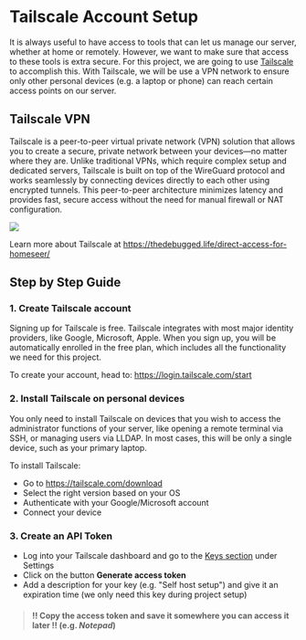 # Tailscale Account Setup

It is always useful to have access to tools that can let us manage our server, whether at home or remotely. However, we want to make sure that access to these tools is extra secure. For this project, we are going to use [Tailscale](https://tailscale.com/) to accomplish this. With Tailscale, we will be use a VPN network to ensure only other personal devices (e.g. a laptop or phone) can reach certain access points on our server.

## Tailscale VPN

Tailscale is a peer-to-peer virtual private network (VPN) solution that allows you to create a secure, private network between your devices—no matter where they are. Unlike traditional VPNs, which require complex setup and dedicated servers, Tailscale is built on top of the WireGuard protocol and works seamlessly by connecting devices directly to each other using encrypted tunnels. This peer-to-peer architecture minimizes latency and provides fast, secure access without the need for manual firewall or NAT configuration.

![](https://thedebugged.life/content/images/2025/02/homeseer-direct-access-tailscale.drawio.png)

Learn more about Tailscale at https://thedebugged.life/direct-access-for-homeseer/

## Step by Step Guide

### 1. Create Tailscale account

Signing up for Tailscale is free. Tailscale integrates with most major identity providers, like Google, Microsoft, Apple. When you sign up, you will be automatically enrolled in the free plan, which includes all the functionality we need for this project.

To create your account, head to: https://login.tailscale.com/start

### 2. Install Tailscale on personal devices

You only need to install Tailscale on devices that you wish to access the administrator functions of your server, like opening a remote terminal via SSH, or managing users via LLDAP. In most cases, this will be only a single device, such as your primary laptop.

To install Tailscale:

- Go to https://tailscale.com/download
- Select the right version based on your OS
- Authenticate with your Google/Microsoft account
- Connect your device

### 3. Create an API Token

- Log into your Tailscale dashboard and go to the [Keys section](https://login.tailscale.com/admin/settings/keys) under Settings
- Click on the button **Generate access token**
- Add a description for your key (e.g. "Self host setup") and give it an expiration time (we only need this key during project setup)

> #### !! Copy the access token and save it somewhere you can access it later !! (e.g. _Notepad_)